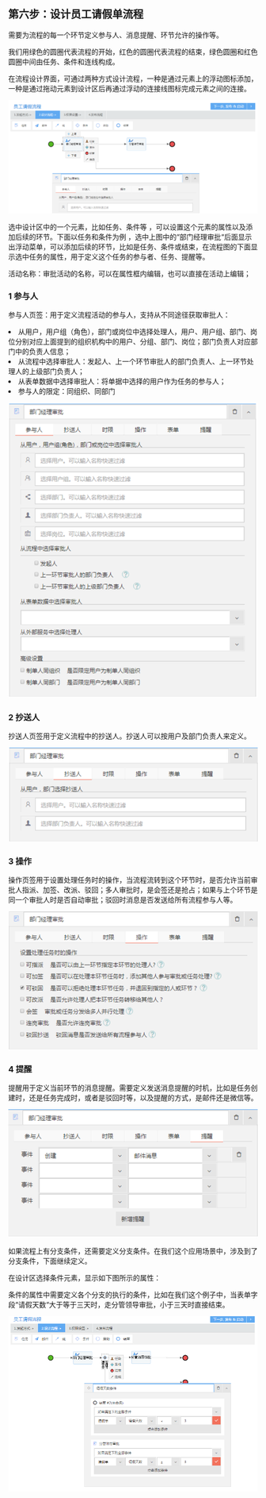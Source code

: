 ## 第六步：设计员工请假单流程

需要为流程的每一个环节定义参与人、消息提醒、环节允许的操作等。

我们用绿色的圆圈代表流程的开始，红色的圆圈代表流程的结束，绿色圆圈和红色圆圈中间由任务、条件和连线构成。

在流程设计界面，可通过两种方式设计流程，一种是通过元素上的浮动图标添加，一种是通过拖动元素到设计区后再通过浮动的连接线图标完成元素之间的连接。

![](/articles/approval/2-/images/image_15.png)

选中设计区中的一个元素，比如任务、条件等 ，可以设置这个元素的属性以及添加后续的环节。下面以任务和条件为例 ，选中上图中的“部门经理审批“后面显示出浮动菜单，可以添加后续的环节，比如是任务、条件或结束，在流程图的下面显示选中任务的属性，用于定义这个任务的参与者、任务、提醒等。

活动名称：审批活动的名称，可以在属性框内编辑，也可以直接在活动上编辑；


### 1 参与人

参与人页签：用于定义流程活动的参与人，支持从不同途径获取审批人：

<li>从用户，用户组（角色），部门或岗位中选择处理人，用户、用户组、部门、岗位分别对应上面提到的组织机构中的用户、分组、部门、岗位；部门负责人对应部门中的负责人信息；</li>

<li> 从流程中选择审批人：发起人、上一个环节审批人的部门负责人、上一环节处理人的上级部门负责人；</li>

<li> 从表单数据中选择审批人：将单据中选择的用户作为任务的参与人；</li>

<li> 参与人的限定：同组织、同部门</li>

![](/articles/approval/2-/images/image_16.png)


### 2 抄送人

抄送人页签用于定义流程中的抄送人。抄送人可以按用户及部门负责人来定义。

![](/articles/approval/2-/images/image_17.png)



### 3 操作

操作页签用于设置处理任务时的操作，当流程流转到这个环节时，是否允许当前审批人指派、加签、改派、驳回；多人审批时，是会签还是抢占；如果与上个环节是同一个审批人时是否自动审批；驳回时消息是否发送给所有流程参与人等。

![](/articles/approval/2-/images/image_18.png)

### 4 提醒

提醒用于定义当前环节的消息提醒。需要定义发送消息提醒的时机，比如是任务创建时，还是任务完成时，或者是驳回时等，以及提醒的方式，是邮件还是微信等。

![](/articles/approval/2-/images/image_19.png)



如果流程上有分支条件，还需要定义分支条件。在我们这个应用场景中，涉及到了分支条件，下面继续定义。

在设计区选择条件元素，显示如下图所示的属性：

条件的属性中需要定义各个分支的执行的条件，比如在我们这个例子中，当表单字段“请假天数“大于等于三天时，走分管领导审批，小于三天时直接结束。

![](/articles/approval/2-/images/image_20.png)


